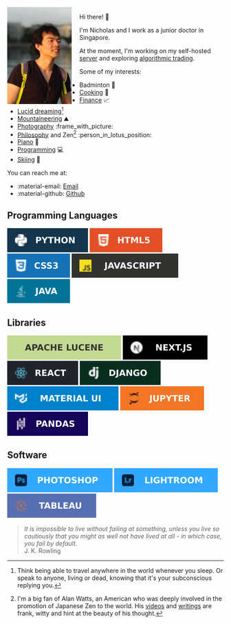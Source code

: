 <img style="max-width: min(30vw, 150px);float:left; margin-right: 18px" src="/static/images/profile.jpg" alt="Profile"/>

Hi there! :wave:

I'm Nicholas and I work as a junior doctor in Singapore.

At the moment, I'm working on my self-hosted [server](blog-posts/2022-05-22-my-self-hosting-journey.md) and exploring [algorithmic trading][ibkr-docker].

Some of my interests:

- Badminton :badminton:
- [Cooking](tags.md#Cooking) :stew:
- [Finance][finance-and-investing] :chart_with_upwards_trend:
- [Lucid dreaming][lucid-dreaming][^lucid-dreaming]
- [Mountaineering](mountaineering.md) :mountain:
- [Photography](photography.md) :frame_with_picture:
- [Philosophy](tags.md#Philosophy) and Zen[^alan-watts] :person_in_lotus_position:
- [Piano](piano.md) :musical_keyboard:
- [Programming](tags.md#Programming) :computer:
- [Skiing][skiing] :ski:

You can reach me at: 

- :material-email: [Email](mailto:me@nicholaslyz.com) 
- :material-github: [Github](https://github.com/extrange/)

## Programming Languages
![](static/images/badges/python.svg)
![](static/images/badges/html5.svg)
![](static/images/badges/css3.svg)
![](static/images/badges/js.svg)
![](static/images/badges/java.svg)

## Libraries
![](static/images/badges/apache-lucene.svg) 
![](static/images/badges/nextjs.svg)
![](static/images/badges/react.svg)
![](static/images/badges/django.svg)
![](static/images/badges/material-ui.svg)
![](static/images/badges/jupyter.svg)
![](static/images/badges/pandas.svg)

## Software
![](static/images/badges/photoshop.svg)
![](static/images/badges/lightroom.svg)
![](static/images/badges/tableau.svg)

> *It is impossible to live without failing at something, unless you live so cautiously that you might as well not have lived at all - in which case, you fail by default.* <br/> J. K. Rowling

[^alan-watts]: I'm a big fan of Alan Watts, an American who was deeply involved in the promotion of Japanese Zen to the world. His [videos](https://www.youtube.com/watch?v=khOaAHK7efc) and [writings](https://www.goodreads.com/book/show/514210.The_Way_of_Zen) are frank, witty and hint at the beauty of his thought.
[^lucid-dreaming]: Think being able to travel anywhere in the world whenever you sleep. Or speak to anyone, living or dead, knowing that it's your subconscious replying you.

[finance-and-investing]: blog-posts/2020-11-30-getting-started-with-investing.md
[ibkr-docker]: https://github.com/extrange/ibkr-docker
[lucid-dreaming]: (https://www.reddit.com/r/LucidDreaming/comments/73ih3x/start_here_beginner_guides_faqs_and_resources/)
[skiing]: blog-posts/2021-12-25-skiing-switzerland.md